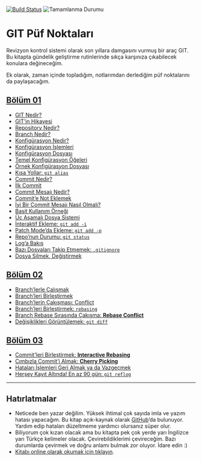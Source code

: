 [![Build Status](https://www.gitbook.com/button/status/book/vigo/git-puf-noktalari)](https://www.gitbook.io/book/vigo/git-puf-noktalari/activity)
![Tamamlanma Durumu](http://progressed.io/bar/45?title=progress)

# GIT Püf Noktaları

Revizyon kontrol sistemi olarak son yıllara damgasını vurmuş bir araç GIT.
Bu kitapta gündelik geliştirme rutinlerinde sıkça karşınıza çıkabilecek
konulara değineceğim.

Ek olarak, zaman içinde topladığım, notlarımdan derlediğim püf noktalarını da
paylaşacağım.


## [Bölüm 01](bolum-01/)

* [GIT Nedir?](bolum-01/git-nedir.md)
* [GIT’in Hikayesi](bolum-01/gitin-kisa-hikayesi.md)
* [Repository Nedir?](bolum-01/repository-nedir.md)
* [Branch Nedir?](bolum-01/branch-nedir.md)
* [Konfigürasyon Nedir?](bolum-01/konfigurasyon-nedir.md)
* [Konfigürasyon İşlemleri](bolum-01/konfigurasyon-islemleri.md)
* [Konfigürasyon Dosyası](bolum-01/konfigurasyon-dosyasi.md)
* [Temel Konfigürasyon Öğeleri](bolum-01/temel-konfigurasyon-ogeleri.md)
* [Örnek Konfigürasyon Dosyası](bolum-01/ornek-konfigurasyon-dosyasi.md)
* [Kısa Yollar: `git alias`](bolum-01/kisa-yollar-alias.md)
* [Commit Nedir?](bolum-01/commit-nedir.md)
* [İlk Commit](bolum-01/ilk-commit.md)
* [Commit Mesajı Nedir?](bolum-01/commit-mesaji-nedir.md)
* [Commit’e Not Eklemek](bolum-01/commit-notu.md)
* [İyi Bir Commit Mesajı Nasıl Olmalı?](bolum-01/iyi-bir-commit-mesaji-nasil-olmali.md)
* [Basit Kullanım Örneği](bolum-01/basit-kullanim-ornegi.md)
* [Üç Aşamalı Dosya Sistemi](bolum-01/uc-asamali-dosya-sistemi.md)
* [İnteraktif Ekleme: `git add -i`](bolum-01/interaktif-git-add.md)
* [Patch Mode’da Ekleme: `git add -p`](bolum-01/patch-mod-git-add.md)
* [Repo’nun Durumu: `git status`](bolum-01/reponun-durumu-git-status.md)
* [Log’a Bakış](bolum-01/git-log.md)
* [Bazı Dosyaları Takip Etmemek: `.gitignore`](bolum-01/bazi-dosyalari-takip-etmemek-gitignore.md)
* [Dosya Silmek, Değiştirmek](bolum-01/dosya-silmek-degistirmek.md)

## [Bölüm 02](bolum-02/)

* [Branch’lerle Çalışmak](bolum-02/branch-ler-ile-calismak.md)
* [Branch’leri Birleştirmek](bolum-02/branch-leri-birlestirmek.md)
* [Branch’lerin Çakışması: Conflict](bolum-02/branch-lerin-cakismasi-conflict.md)
* [Branch’leri Birleştirmek: `rebasing`](bolum-02/branch-leri-birlestirmek-rebasing.md)
* [Branch Rebase Sırasında Çakışma: **Rebase Conflict**](bolum-02/branch-rebase-sirasinda-conflict.md)
* [Değişiklikleri Görüntülemek: `git diff`](bolum-02/degisiklikleri-goruntulemek-git-diff.md)

## [Bölüm 03](bolum-03/)

* [Commit’leri Birleştirmek: **Interactive Rebasing**](bolum-03/commit-leri-birlestirmek-interactive-rebasing.md)
* [Cımbızla Commit’i Almak: **Cherry Picking**](bolum-03/cimbizla-commit-i-almak-cherry-picking.md)
* [Hataları İşlemleri Geri Almak ya da Vazgeçmek](bolum-03/hatalari-islemleri-geri-almak-ya-da-vazgecmek.md)
* [Herşey Kayıt Altında! En az 90 gün: `git reflog`](bolum-03/hersey-kayit-altinda-git-reflog.md)


---

## Hatırlatmalar

- Neticede ben yazar değilim. Yüksek ihtimal çok sayıda imla ve yazım hatası
  yapacağım. Bu kitap açık-kaynak olarak [GitHub][2]’da bulunuyor. Yardım edip
  hataları düzeltmeme yardımcı olursanız süper olur.
- Biliyorum çok kızan olacak ama bu kitapta pek çok yerde yarı İngilizce yarı
  Türkçe kelimeler olacak. Çevirebildiklerimi çevireceğim. Bazı durumlarda
  çevirmek ve doğru anlamı bulmak zor oluyor. İdare edin :)
- [Kitabı online olarak okumak için tıklayın][1].

[1]: http://vigo.gitbooks.io/git-puf-noktalari/
[2]: https://github.com/vigo/git-puf-noktalari
